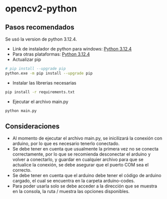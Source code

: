 
# opencv2-python

## Pasos recomendados
Se usó la version de python 3.12.4.
- Link de instalador de python para windows: [Python 3.12.4](https://www.python.org/ftp/python/3.12.4/python-3.12.4-amd64.exe)
- Para otras plataformas: [Python 3.12.4
](python.org/downloads/release/python-3124/)
- Actualizar pip
```bash
# pip install --upgrade pip
python.exe -m pip install --upgrade pip
```
- Instalar las librerias necesarias
```bash
pip install -r requirements.txt
```
- Ejecutar el archivo main.py
```bash
python main.py 
```

## Consideraciones
- Al momento de ejecutar el archivo main.py, se inicilizará la conexión con arduino, por lo que es necesario tenerlo conectado.
- Se debe tener en cuenta que usualmente la primera vez no se conecta correctamente, por lo que se recomienda desconectar el arduino y volver a conectarlo, y guardar en cualquier archivo para que se actualice la conexión, se debe asegurar que el puerto COM sea el correcto.
- Se debe tener en cuenta que el arduino debe tener el código de arduino cargado, el cual se encuentra en la carpeta arduino-codes.
- Para poder usarla solo se debe acceder a la dirección que se muestra en la consola, la ruta / muestra las opciones disponibles.

